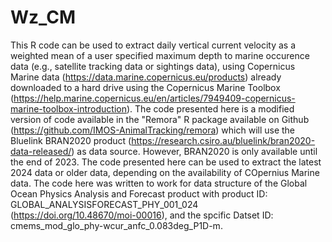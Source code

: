 # Wz_CM
This R code can be used to extract daily vertical current velocity as a weighted mean of a user specified maximum depth to marine occurence data (e.g., satellite tracking data or sightings data), using Copernicus Marine data (https://data.marine.copernicus.eu/products) already downloaded to a hard drive using the Copernicus Marine Toolbox (https://help.marine.copernicus.eu/en/articles/7949409-copernicus-marine-toolbox-introduction). The code presented here is a modified version of code available in the "Remora" R package available on Github (https://github.com/IMOS-AnimalTracking/remora) which will use the Bluelink BRAN2020 product (https://research.csiro.au/bluelink/bran2020-data-released/) as data source. However, BRAN2020 is only available until the end of 2023. The code presented here can be used to extract the latest 2024 data or older data, depending on the availability of COpernius Marine data. The code here was written to work for data structure of the Global Ocean Physics Analysis and Forecast product with product ID: GLOBAL_ANALYSISFORECAST_PHY_001_024 (https://doi.org/10.48670/moi-00016), and the spcific Datset ID: cmems_mod_glo_phy-wcur_anfc_0.083deg_P1D-m.
